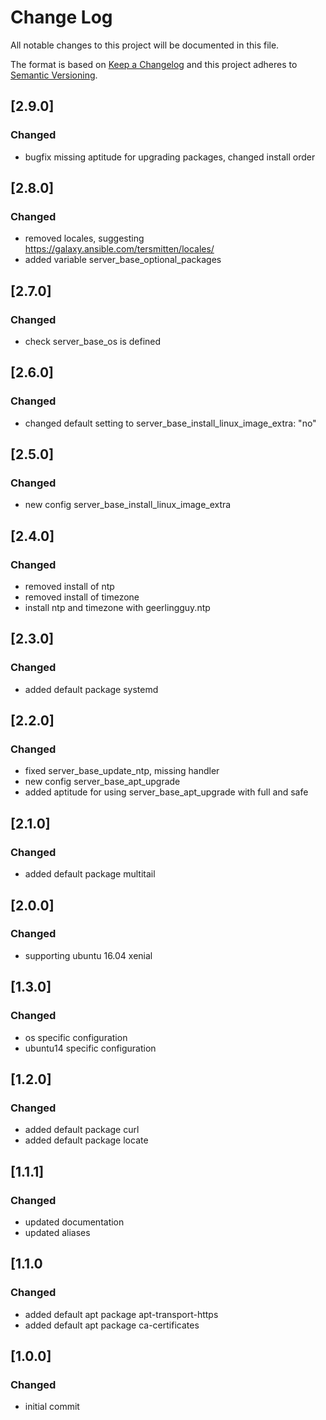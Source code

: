 # Change Log
All notable changes to this project will be documented in this file.

The format is based on [Keep a Changelog](http://keepachangelog.com/)
and this project adheres to [Semantic Versioning](http://semver.org/).


## [2.9.0]
### Changed
- bugfix missing aptitude for upgrading packages, changed install order


## [2.8.0]
### Changed
- removed locales, suggesting https://galaxy.ansible.com/tersmitten/locales/
- added variable server_base_optional_packages


## [2.7.0]
### Changed
- check server_base_os is defined


## [2.6.0]
### Changed
- changed default setting to server_base_install_linux_image_extra: "no"


## [2.5.0]
### Changed
- new config server_base_install_linux_image_extra


## [2.4.0]
### Changed
- removed install of ntp
- removed install of timezone
- install ntp and timezone with geerlingguy.ntp


## [2.3.0]
### Changed
- added default package systemd

## [2.2.0]
### Changed
- fixed server_base_update_ntp, missing handler
- new config server_base_apt_upgrade
- added aptitude for using server_base_apt_upgrade with full and safe


## [2.1.0]
### Changed
- added default package multitail


## [2.0.0]
### Changed
- supporting ubuntu 16.04 xenial


## [1.3.0]
### Changed
- os specific configuration
- ubuntu14 specific configuration


## [1.2.0]
### Changed
- added default package curl
- added default package locate


## [1.1.1]
### Changed
- updated documentation
- updated aliases


## [1.1.0
### Changed
- added default apt package apt-transport-https
- added default apt package ca-certificates


## [1.0.0]
### Changed
- initial commit